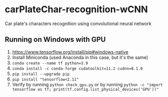 # carPlateChar-recognition-wCNN
Car plate's characters recognition using convolutional neural network

## Running on Windows with GPU

1. https://www.tensorflow.org/install/pip#windows-native
2. Install Miniconda (used Anaconda in this case, but it's the same)
3. ``conda create --name tf python=3.9``
4. ``conda install -c conda-forge cudatoolkit=11.2 cudnn=8.1.0``
5. ``pip install --upgrade pip``
6. ``pip install "tensorflow<2.11"``
7. Verify by running ``python check_gpu.py``
or by running
``python -c "import tensorflow as tf; print(tf.config.list_physical_devices('GPU'))"``